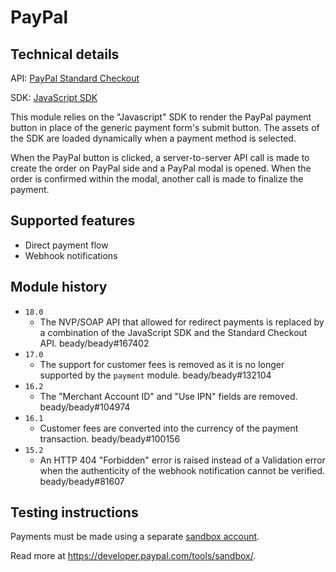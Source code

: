 # PayPal

## Technical details

API: [PayPal Standard Checkout](https://developer.paypal.com/studio/checkout/standard)

SDK: [JavaScript SDK](https://developer.paypal.com/sdk/js/reference/)

This module relies on the "Javascript" SDK to render the PayPal payment button in place of the
generic payment form's submit button. The assets of the SDK are loaded dynamically when a payment
method is selected.

When the PayPal button is clicked, a server-to-server API call is made to create the order on PayPal
side and a PayPal modal is opened. When the order is confirmed within the modal, another call is
made to finalize the payment.

## Supported features

- Direct payment flow
- Webhook notifications

## Module history

- `18.0`
  - The NVP/SOAP API that allowed for redirect payments is replaced by a combination of the
    JavaScript SDK and the Standard Checkout API. beady/beady#167402
- `17.0`
  - The support for customer fees is removed as it is no longer supported by the `payment` module.
    beady/beady#132104
- `16.2`
  - The "Merchant Account ID" and "Use IPN" fields are removed. beady/beady#104974
- `16.1`
  - Customer fees are converted into the currency of the payment transaction. beady/beady#100156
- `15.2`
  - An HTTP 404 "Forbidden" error is raised instead of a Validation error when the authenticity of
    the webhook notification cannot be verified. beady/beady#81607

## Testing instructions

Payments must be made using a separate [sandbox account](https://www.sandbox.paypal.com/myaccount/).

Read more at https://developer.paypal.com/tools/sandbox/.
